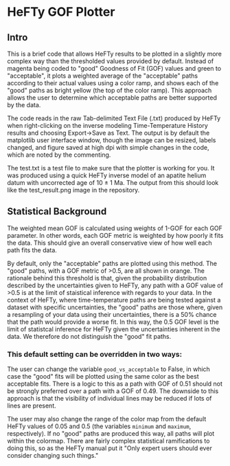 # HeFTy GOF Plotter
## Intro
This is a brief code that allows HeFTy results to be plotted in a slightly more complex way than the thresholded values provided by default. Instead of magenta being coded to "good" Goodness of Fit (GOF) values and green to "acceptable", it plots a weighted average of the "acceptable" paths according to their actual values using a color ramp, and shows each of the "good" paths as bright yellow (the top of the color ramp). This approach allows the user to determine which acceptable paths are better supported by the data.

The code reads in the raw Tab-delimited Text File (.txt) produced by HeFTy when right-clicking on the inverse modeling Time-Temperature History results and choosing Export→Save as Text. The output is by default the matplotlib user interface window, though the image can be resized, labels changed, and figure saved at high dpi with simple changes in the code, which are noted by the commenting.

The test.txt is a test file to make sure that the plotter is working for you. It was produced using a quick HeFTy inverse model of an apatite helium datum with uncorrected age of 10 ± 1 Ma. The output from this should look like the test_result.png image in the repository.

## Statistical Background
The weighted mean GOF is calculated using weights of 1-GOF for each GOF parameter. In other words, each GOF metric is weighted by how poorly it fits the data. This should give an overall conservative view of how well each path fits the data.

By default, only the "acceptable" paths are plotted using this method. The "good" paths, with a GOF metric of >0.5, are all shown in orange. The rationale behind this threshold is that, given the probability distribution described by the uncertainties given to HeFTy, any path with a GOF value of >0.5 is at the limit of staistical inference with regards to your data. In the context of HeFTy, where time-temperature paths are being tested against a dataset with specific uncertainties, the "good" paths are those where, given a resampling of your data using their uncertainties, there is a 50% chance that the path would provide a worse fit. In this way, the 0.5 GOF level is the limit of statistcal inference for HeFTy given the uncertainties inherent in the data. We therefore do not distinguish the "good" fit paths.

### This default setting can be overridden in two ways:
The user can change the variable `good_vs_acceptable` to False, in which case the "good" fits will be plotted using the same color as the best acceptable fits. There is a logic to this as a path with GOF of 0.51 should not be strongly preferred over a path with a GOF of 0.49. The downside to this approach is that the visibility of individual lines may be reduced if lots of lines are present.

The user may also change the range of the color map from the default HeFTy values of 0.05 and 0.5 (the variables `minimum` and `maximum`, respectively). If no "good" paths are produced this way, all paths will plot within the colormap. There are fairly complex statistical ramifications to doing this, so as the HeFTy manual put it "Only expert users should ever consider changing such things."